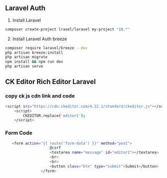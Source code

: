 ## Laravel Auth

1. Install Laravel

```bash
composer create-project lravel/laravel my-project "10.*"
```

2. Install Laravel Auth breeze

```bash
composer require laravel/breeze --dev
php artisan breeze:install
php artisan migrate
npm install && npm run dev
php artisan serve
```

## CK Editor Rich Editor Laravel

### copy ck js cdn link and code
```bash
<script src="https://cdn.ckeditor.com/4.22.1/standard/ckeditor.js"></script>
    <script>
        CKEDITOR.replace('editor1');
    </script>
```

### Form Code
```bash
   <form action="{{ route('form-data') }}" method="post">
                    @csrf
                    <textarea name="message" id="editor1"></textarea>
                    <br>
                    <br>
                    <button class="btn" type="submit">Submit</button>
                </form>
```
